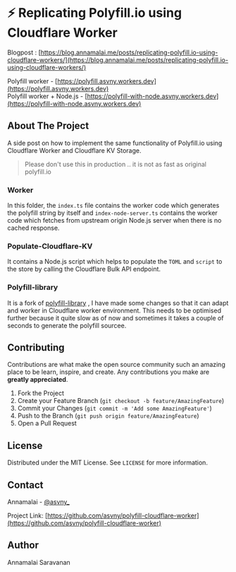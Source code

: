 # ⚡️ Replicating Polyfill.io using Cloudflare Worker

Blogpost : [https://blog.annamalai.me/posts/replicating-polyfill.io-using-cloudflare-workers/](https://blog.annamalai.me/posts/replicating-polyfill.io-using-cloudflare-workers/)

Polyfill worker - [https://polyfill.asvny.workers.dev](https://polyfill.asvny.workers.dev)
<br/>
Polyfill worker + Node.js - [https://polyfill-with-node.asvny.workers.dev](https://polyfill-with-node.asvny.workers.dev)

## About The Project

A side post on how to implement the same functionality of Polyfill.io using Cloudflare Worker and Cloudflare KV Storage.
> Please don't use this in production .. it is not as fast as original polyfill.io

### Worker
In this folder, the `index.ts` file contains the worker code which generates the polyfill string by itself and `index-node-server.ts` contains the worker code which fetches from upstream origin Node.js server when there is no cached response.

### Populate-Cloudflare-KV
It contains a Node.js script which helps to populate the `TOML` and `script` to the store by calling the Cloudflare Bulk API endpoint.

### Polyfill-library
It is a fork of [polyfill-library](https://github.com/Financial-Times/polyfill-library) , I have made some changes so that it can adapt and worker in Cloudflare worker environment. This needs to be optimised further because it quite slow as of now and sometimes it takes a couple of seconds to generate the polyfill sourcee.

## Contributing

Contributions are what make the open source community such an amazing place to be learn, inspire, and create. Any contributions you make are **greatly appreciated**.

1. Fork the Project
2. Create your Feature Branch (`git checkout -b feature/AmazingFeature`)
3. Commit your Changes (`git commit -m 'Add some AmazingFeature'`)
4. Push to the Branch (`git push origin feature/AmazingFeature`)
5. Open a Pull Request


## License

Distributed under the MIT License. See `LICENSE` for more information.


## Contact

Annamalai - [@asvny_](https://twitter.com/asvny_)

Project Link: [https://github.com/asvny/polyfill-cloudflare-worker](https://github.com/asvny/polyfill-cloudflare-worker)


## Author
Annamalai Saravanan
